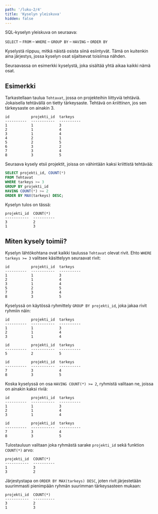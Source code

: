 ```yaml
---
path: '/luku-2/4'
title: 'Kyselyn yleiskuva'
hidden: false
---
```


SQL-kyselyn yleiskuva on seuraava:

`SELECT` – `FROM` – `WHERE` – `GROUP BY` – `HAVING` – `ORDER BY`

Kyselystä riippuu, mitkä näistä osista siinä esiintyvät.
Tämä on kuitenkin aina järjestys,
jossa kyselyn osat sijaitsevat toisiinsa nähden.

Seuraavassa on esimerkki kyselystä, joka sisältää yhtä aikaa kaikki nämä osat.

## Esimerkki

Tarkastellaan taulua `Tehtavat`, jossa on projekteihin liittyviä tehtäviä.
Jokaisella tehtävällä on tietty tärkeysaste.
Tehtävä on _kriittinen_, jos sen tärkeysaste on ainakin 3.

```x
id          projekti_id  tarkeys   
----------  -----------  ----------
1           1            3         
2           1            4         
3           1            4         
4           2            1         
5           2            5         
6           3            2         
7           3            4         
8           3            5   
```

Seuraava kysely etsii projektit, joissa on vähintään
kaksi kriittistä tehtävää:

```sql
SELECT projekti_id, COUNT(*)
FROM Tehtavat
WHERE tarkeys >= 3
GROUP BY projekti_id
HAVING COUNT(*) >= 2
ORDER BY MAX(tarkeys) DESC;
```

Kyselyn tulos on tässä:

```x
projekti_id  COUNT(*)  
-----------  ----------
3            2         
1            3         
```

## Miten kysely toimii?

Kyselyn lähtökohtana ovat kaikki taulussa `Tehtavat` olevat rivit.
Ehto `WHERE tarkeys >= 3` valitsee käsittelyyn seuraavat rivit:

```x
id          projekti_id  tarkeys   
----------  -----------  ----------
1           1            3         
2           1            4         
3           1            4         
5           2            5         
7           3            4         
8           3            5   
```

Kyselyssä on käytössä ryhmittely `GROUP BY projekti_id`,
joka jakaa rivit ryhmiin näin:

```x
id          projekti_id  tarkeys   
----------  -----------  ----------
1           1            3         
2           1            4         
3           1            4         
```

```x
id          projekti_id  tarkeys   
----------  -----------  ----------
5           2            5         
```

```x
id          projekti_id  tarkeys   
----------  -----------  ----------
7           3            4         
8           3            5   
```

Koska kyselyssä on osa `HAVING COUNT(*) >= 2`,
ryhmistä valitaan ne, joissa on ainakin kaksi riviä:

```x
id          projekti_id  tarkeys   
----------  -----------  ----------
1           1            3         
2           1            4         
3           1            4         
```

```x
id          projekti_id  tarkeys   
----------  -----------  ----------
7           3            4         
8           3            5   
```

Tulostauluun valitaan joka ryhmästä sarake `projekti_id`
sekä funktion `COUNT(*)` arvo:

```x
projekti_id  COUNT(*)  
-----------  ----------
1            3       
3            2         
```

Järjestystapa on `ORDER BY MAX(tarkeys) DESC`,
joten rivit järjestetään suurimmasti pienimpään
ryhmän suurimman tärkeysasteen mukaan:

```x
projekti_id  COUNT(*)  
-----------  ----------
3            2         
1            3       
```
